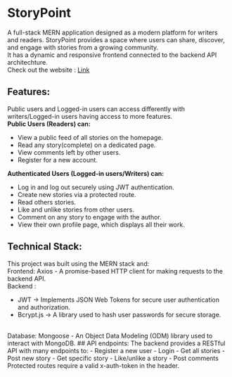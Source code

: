 # StoryPoint
A full-stack MERN application designed as a modern platform for writers and readers. StoryPoint provides a space where users can share, discover, and engage with stories from a growing community. <br>
It has a dynamic and responsive frontend connected to the backend API architechture.
<br>
Check out the website : [Link](https://storypoint-vcne.onrender.com/)
## Features:
Public users and Logged-in users can access differently with writers/Logged-in users having access to more features.
<br>
**Public Users (Readers) can:**
- View a public feed of all stories on the homepage.
- Read any story(complete) on a dedicated page.
- View comments left by other users.
- Register for a new account.

**Authenticated Users (Logged-in users/Writers) can:**
- Log in and log out securely using JWT authentication.
- Create new stories via a protected route.
- Read others stories.
- Like and unlike stories from other users.
- Comment on any story to engage with the author.
- View their own profile page, which displays all their work.
## Technical Stack:
This project was built using the MERN stack and:
<br>
Frontend: Axios - A promise-based HTTP client for making requests to the backend API.
<br>
Backend : 
- JWT -> Implements JSON Web Tokens for secure user authentication and authorization.
- Bcrypt.js -> A library used to hash user passwords for secure storage.
<br>
Database: Mongoose - An Object Data Modeling (ODM) library used to interact with MongoDB.
## API endpoints:
The backend provides a RESTful API with many endpoints to: 
- Register a new user
- Login
- Get all stories
- Post new story
- Get specific story
- Like/unlike a story
- Post comments
<br>
Protected routes require a valid x-auth-token in the header.
